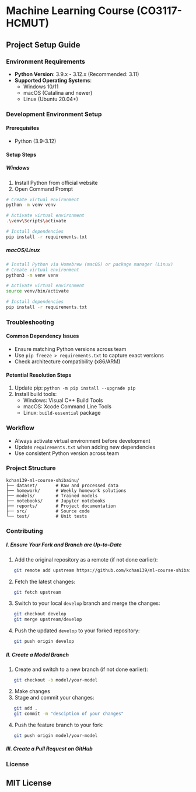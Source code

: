 # Machine Learning Course (CO3117-HCMUT)

## Project Setup Guide

### Environment Requirements
- **Python Version**: 3.9.x - 3.12.x (Recommended: 3.11)
- **Supported Operating Systems**: 
  - Windows 10/11
  - macOS (Catalina and newer)
  - Linux (Ubuntu 20.04+)

### Development Environment Setup

#### Prerequisites
- Python (3.9-3.12)

#### Setup Steps

##### Windows
1. Install Python from official website
2. Open Command Prompt
```bash
# Create virtual environment
python -m venv venv

# Activate virtual environment
.\venv\Scripts\activate

# Install dependencies
pip install -r requirements.txt
```

##### macOS/Linux
```bash
# Install Python via Homebrew (macOS) or package manager (Linux)
# Create virtual environment
python3 -m venv venv

# Activate virtual environment
source venv/bin/activate

# Install dependencies
pip install -r requirements.txt
```

### Troubleshooting

#### Common Dependency Issues
- Ensure matching Python versions across team
- Use `pip freeze > requirements.txt` to capture exact versions
- Check architecture compatibility (x86/ARM)

#### Potential Resolution Steps
1. Update pip: `python -m pip install --upgrade pip`
2. Install build tools:
   - Windows: Visual C++ Build Tools
   - macOS: Xcode Command Line Tools
   - Linux: `build-essential` package

### Workflow
- Always activate virtual environment before development
- Update `requirements.txt` when adding new dependencies
- Use consistent Python version across team

### Project Structure
```
kchan139-ml-course-shibainu/
├── dataset/       # Raw and processed data
├── homework/      # Weekly homework solutions
├── models/        # Trained models
├── notebooks/     # Jupyter notebooks
├── reports/       # Project documentation
├── src/           # Source code
└── test/          # Unit tests
```

### Contributing

##### I. Ensure Your Fork and Branch are Up-to-Date

1. Add the original repository as a remote (if not done earlier):
```bash
   git remote add upstream https://github.com/kchan139/ml-course-shibainu
```
2. Fetch the latest changes:
```bash
   git fetch upstream
```
3. Switch to your local `develop` branch and merge the changes:
```bash
   git checkout develop
   git merge upstream/develop
```
4. Push the updated `develop` to your forked repository:
```bash
   git push origin develop
```

##### II. Create a Model Branch
1. Create and switch to a new branch (if not done earlier):
```bash
   git checkout -b model/your-model
```
2. Make changes
3. Stage and commit your changes:
```bash
   git add .
   git commit -m "desciption of your changes"
```
4. Push the feature branch to your fork:
```bash
   git push origin model/your-model
```

##### III. Create a Pull Request on GitHub


### License
MIT License
---